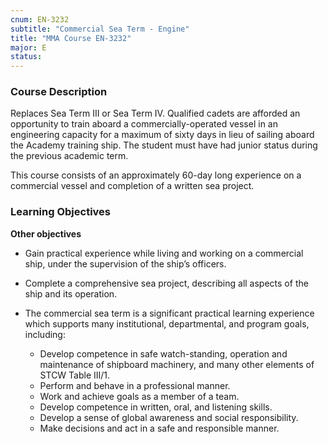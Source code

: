 ```yaml
---
cnum: EN-3232
subtitle: "Commercial Sea Term - Engine"
title: "MMA Course EN-3232"
major: E
status: 
---
```


### Course Description

Replaces Sea Term III or Sea Term IV. Qualified cadets are afforded an opportunity to train aboard a commercially-operated vessel in an engineering capacity for a maximum of sixty days in lieu of sailing aboard the Academy training ship. The student must have had junior status during the previous academic term.

This course consists of an approximately 60-day long experience on a commercial vessel and completion of a written sea project.


### Learning Objectives




**Other objectives**


*  Gain practical experience while living and working on a commercial ship, under the supervision of the ship’s officers.  

* Complete a comprehensive sea project, describing all aspects of the ship and its operation.

* The commercial sea term is a significant practical learning experience which supports many institutional, departmental,  and program goals, including:

    * Develop competence in safe watch-standing, operation and maintenance of shipboard machinery, and many other elements of STCW Table III/1.
    * Perform and behave in a professional manner.
    * Work and achieve goals as a member of a team.
    * Develop competence in written, oral, and listening skills.
    * Develop a sense of global awareness and social responsibility.
    * Make decisions and act in a safe and responsible manner.







